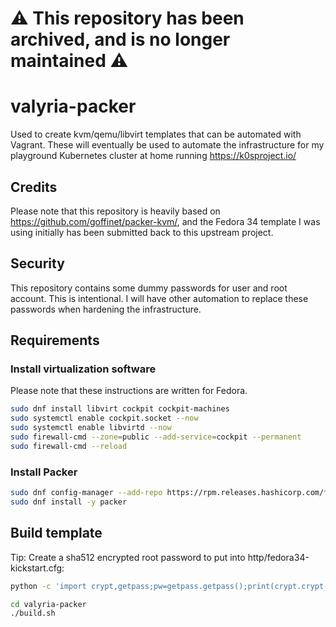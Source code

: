 # :warning: This repository has been archived, and is no longer maintained :warning:

# valyria-packer

Used to create kvm/qemu/libvirt templates that can be automated with Vagrant. These will eventually be used to automate the infrastructure for my playground Kubernetes cluster at home running <https://k0sproject.io/>

## Credits

Please note that this repository is heavily based on <https://github.com/goffinet/packer-kvm/>, and the Fedora 34 template I was using initially has been submitted back to this upstream project.

## Security

This repository contains some dummy passwords for user and root account. This is intentional. I will have other automation to replace these passwords when hardening the infrastructure.

## Requirements

### Install virtualization software

Please note that these instructions are written for Fedora.

```bash
sudo dnf install libvirt cockpit cockpit-machines
sudo systemctl enable cockpit.socket --now
sudo systemctl enable libvirtd --now
sudo firewall-cmd --zone=public --add-service=cockpit --permanent
sudo firewall-cmd --reload
```

### Install Packer

```bash
sudo dnf config-manager --add-repo https://rpm.releases.hashicorp.com/fedora/hashicorp.repo
sudo dnf install -y packer
```

## Build template

Tip: Create a sha512 encrypted root password to put into http/fedora34-kickstart.cfg:

```bash
python -c 'import crypt,getpass;pw=getpass.getpass();print(crypt.crypt(pw) if (pw==getpass.getpass("Confirm: ")) else exit())'
```

```bash
cd valyria-packer
./build.sh
```
